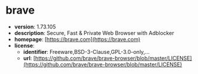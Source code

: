 # brave

- **version**: 1.73.105
- **description**: Secure, Fast & Private Web Browser with Adblocker
- **homepage**: [https://brave.com](https://brave.com)
- **license**:
  - **identifier**: Freeware,BSD-3-Clause,GPL-3.0-only,...
  - **url**: [https://github.com/brave/brave-browser/blob/master/LICENSE](https://github.com/brave/brave-browser/blob/master/LICENSE)

